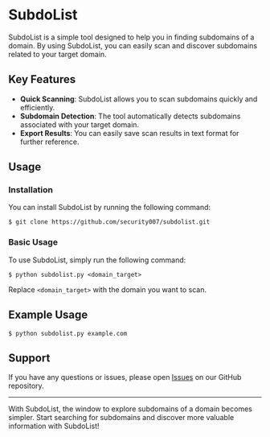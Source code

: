 # SubdoList

SubdoList is a simple tool designed to help you in finding subdomains of a domain. By using SubdoList, you can easily scan and discover subdomains related to your target domain.

## Key Features

- **Quick Scanning**: SubdoList allows you to scan subdomains quickly and efficiently.
- **Subdomain Detection**: The tool automatically detects subdomains associated with your target domain.
- **Export Results**: You can easily save scan results in text format for further reference.

## Usage

### Installation

You can install SubdoList by running the following command:

```
$ git clone https://github.com/security007/subdolist.git
```

### Basic Usage

To use SubdoList, simply run the following command:

```
$ python subdolist.py <domain_target>
```

Replace `<domain_target>` with the domain you want to scan.

## Example Usage

```
$ python subdolist.py example.com
```

## Support

If you have any questions or issues, please open [Issues](https://github.com/username/subdolist/issues) on our GitHub repository.

---

With SubdoList, the window to explore subdomains of a domain becomes simpler. Start searching for subdomains and discover more valuable information with SubdoList!
